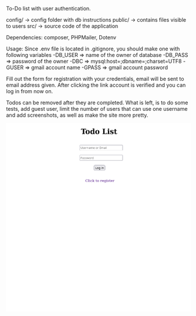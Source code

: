 To-Do list with user authentication.

config/ -> config folder with db instructions
public/ -> contains files visible to users
src/ -> source code of the application

Dependencies: composer, PHPMailer, Dotenv

Usage:
Since .env file is located in .gitignore, you should make one with following variables
-DB_USER => name of the owner of database
-DB_PASS => password of the owner
-DBC => mysql:host=<your hostname>;dbname=<your db name>;charset=UTF8
-GUSER => gmail account name
-GPASS => gmail account password

Fill out the form for registration with your credentials, email will be sent to email address given.
After clicking the link account is verified and you can log in from now on.


Todos can be removed after they are completed.
What is left, is to do some tests, add guest user, limit the number of users that can use one username and add screenshots, as well as make the site more pretty.

  ![Alt text](public/view/includes/Screenshot_2022-05-15_23-41-30.png "Login page")

